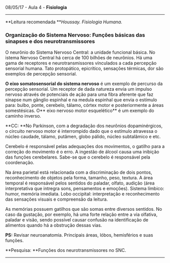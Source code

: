 08/05/17 - Aula 4 - **Fisiologia**

---

**Leitura recomendada **_Houssay. Fisiologia Humana._

### Organização do Sistema Nervoso: **Funções básicas das sinapses e dos neurotransmissores**

O neurônio do Sistema Nervoso Central: a unidade funcional básica. No  istema Nervoso Central há cerca de 100 bilhões de neurônios. Há uma gama de receptores e neurotransmissores vínculados a cada percepção sensorial humana. Tato protopático, epicrítico, sensações térmicas, dor são exemplos de percepção sensorial.

**O eixo somatosensorial do sistema nervoso** é um exemplo de percurso da percepção sensorial. Um receptor de dada natureza envia um impulso nervoso através de potenciais de ação para uma fibra aferente que faz sinapse num gânglio espinhal e na medula espinhal que envia o estímulo para: bulbo, ponte, cerebelo, tálamo, córtex motor e posteriormente a áreas somestésicas. O** eixo nervoso motor esquelético** é um exemplo do caminho inverso.

**CC: **No Parkinson, com a degradação dos neurônios dopaminérgicos, o circuito nervoso motor é interrompido dado que o estímulo atravessa o núcleo caudade, tálamo, putâmen, globo pálido, núcleo subtalâmico e etc.

Cerebelo é responsável pelas adequações dos movimentos, o gatilho para a correção do movimento é o erro. A ingestão de álcool causa uma inibição das funções cerebelares. Sabe-se que o cerebelo é responsável pela coordenação.

Na área parietal está relacionada com a discriminação de dois pontos, reconhecimento de objetos pela forma, tamanho, peso, textura. A área temporal é responsável pelos sentidos do paladar, olfato, audição \(área interpretativa que intregra sons, pensamentos e emoções\). Sistema límbico: humor, memória imediata. Lobo occipital: interpretação e reconhecimento das sensações visuais e compreensão da leitura.

As memórias possuem gatilhos que são somas entre diversos sentidos. No caso da gustação, por exemplo, há uma forte relação entre a via olfativa, paladar e visão, sendo possível causar confusão na identificação de alimentos quando há a obstrução dessas vias.

**PS:** Revisar neuroanatomia. Principais áreas, lóbos, hemisférios e suas funções.

**Pesquisa: **Funções dos neurotransmissores no SNC.

---




